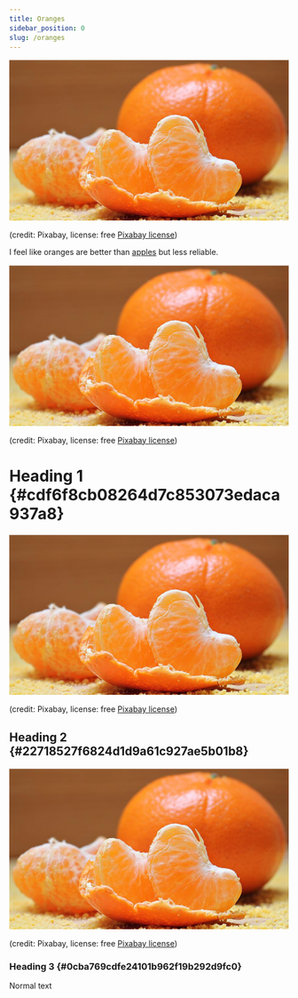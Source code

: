 ```yaml
---
title: Oranges
sidebar_position: 0
slug: /oranges
---
```




![](./2091252224.png)


(credit: Pixabay, license: free [Pixabay license](https://pixabay.com/service/license/))


I feel like oranges are better than [apples](/a91a2e59-d605-45f1-8035-6d82ee0d413f) but less reliable.


![](./2091252224.png)


(credit: Pixabay, license: free [Pixabay license](https://pixabay.com/service/license/))


# Heading 1 {#cdf6f8cb08264d7c853073edaca937a8}


![](./2091252224.png)


(credit: Pixabay, license: free [Pixabay license](https://pixabay.com/service/license/))


## Heading 2 {#22718527f6824d1d9a61c927ae5b01b8}


![](./2091252224.png)


(credit: Pixabay, license: free [Pixabay license](https://pixabay.com/service/license/))


### Heading 3 {#0cba769cdfe24101b962f19b292d9fc0}


Normal text

